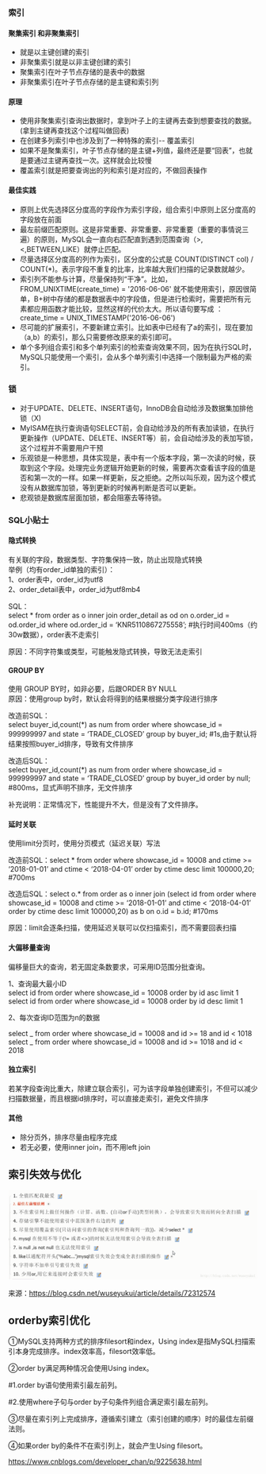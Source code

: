 ### 索引

#### 聚集索引 和非聚集索引

* 就是以主键创建的索引
* 非聚集索引就是以非主键创建的索引
* 聚集索引在叶子节点存储的是表中的数据
* 非聚集索引在叶子节点存储的是主键和索引列

#### 原理

* 使用非聚集索引查询出数据时，拿到叶子上的主键再去查到想要查找的数据。\(拿到主键再查找这个过程叫做回表\)
* 在创建多列索引中也涉及到了一种特殊的索引-- 覆盖索引
* 如果不是聚集索引，叶子节点存储的是主键+列值，最终还是要“回表”，也就是要通过主键再查找一次。这样就会比较慢
* 覆盖索引就是把要查询出的列和索引是对应的，不做回表操作

#### 最佳实践

* 原则上优先选择区分度高的字段作为索引字段，组合索引中原则上区分度高的字段放在前面
* 最左前缀匹配原则。这是非常重要、非常重要、非常重要（重要的事情说三遍）的原则，MySQL会一直向右匹配直到遇到范围查询（&gt;,&lt;,BETWEEN,LIKE）就停止匹配。
* 尽量选择区分度高的列作为索引，区分度的公式是 COUNT\(DISTINCT col\) / COUNT\(\*\)。表示字段不重复的比率，比率越大我们扫描的记录数就越少。
* 索引列不能参与计算，尽量保持列“干净”。比如，FROM\_UNIXTIME\(create\_time\) = '2016-06-06' 就不能使用索引，原因很简单，B+树中存储的都是数据表中的字段值，但是进行检索时，需要把所有元素都应用函数才能比较，显然这样的代价太大。所以语句要写成 ： create\_time = UNIX\_TIMESTAMP\('2016-06-06'\)
* 尽可能的扩展索引，不要新建立索引。比如表中已经有了a的索引，现在要加（a,b）的索引，那么只需要修改原来的索引即可。
* 单个多列组合索引和多个单列索引的检索查询效果不同，因为在执行SQL时，MySQL只能使用一个索引，会从多个单列索引中选择一个限制最为严格的索引。

### 锁

* 对于UPDATE、DELETE、INSERT语句，InnoDB会自动给涉及数据集加排他锁（X\)
* MyISAM在执行查询语句SELECT前，会自动给涉及的所有表加读锁，在执行更新操作（UPDATE、DELETE、INSERT等）前，会自动给涉及的表加写锁，这个过程并不需要用户干预
* 乐观锁是一种思想，具体实现是，表中有一个版本字段，第一次读的时候，获取到这个字段。处理完业务逻辑开始更新的时候，需要再次查看该字段的值是否和第一次的一样。如果一样更新，反之拒绝。之所以叫乐观，因为这个模式没有从数据库加锁，等到更新的时候再判断是否可以更新。
* 悲观锁是数据库层面加锁，都会阻塞去等待锁。

### SQL小贴士

#### 隐式转换

有关联的字段，数据类型、字符集保持一致，防止出现隐式转换  
举例（均有order\_id单独的索引）：  
1、order表中，order\_id为utf8  
2、order\_detail表中，order\_id为utf8mb4

SQL：  
select \* from order as o inner join order\_detail as od on o.order\_id = od.order\_id where od.order\_id = ‘KNR5110867275558’; \#执行时间400ms（约30w数据），order表不走索引

原因：不同字符集或类型，可能触发隐式转换，导致无法走索引

#### GROUP BY

使用 GROUP BY时，如非必要，后跟ORDER BY NULL  
原因：使用group by时，默认会将得到的结果根据分类字段进行排序

改造前SQL：  
select buyer\_id,count\(\*\) as num from order where showcase\_id = 999999997 and state = ‘TRADE\_CLOSED’ group by buyer\_id; \#1s,由于默认将结果按照buyer\_id排序，导致有文件排序

改造后SQL：  
select buyer\_id,count\(\*\) as num from order where showcase\_id = 999999997 and state = ‘TRADE\_CLOSED’ group by buyer\_id order by null; \#800ms，显式声明不排序，无文件排序

补充说明：正常情况下，性能提升不大，但是没有了文件排序。

#### 延时关联

使用limit分页时，使用分页模式（延迟关联）写法

改造前SQL：select \* from order where showcase\_id = 10008 and ctime &gt;= ‘2018-01-01’ and ctime &lt; ‘2018-04-01’ order by ctime desc limit 100000,20; \#700ms

改造后SQL：select o.\* from order as o inner join \(select id from order where showcase\_id = 10008 and ctime &gt;= ‘2018-01-01’ and ctime &lt; ‘2018-04-01’ order by ctime desc limit 100000,20\) as b on o.id = b.id; \#170ms

原因：limit会逐条扫描，使用延迟关联可以仅扫描索引，而不需要回表扫描

#### 大偏移量查询

偏移量巨大的查询，若无固定条数要求，可采用ID范围分批查询。

1、查询最大最小ID  
select id from order where showcase\_id = 10008 order by id asc limit 1  
select id from order where showcase\_id = 10008 order by id desc limit 1

2、每次查询ID范围为n的数据

select _ from order where showcase\_id = 10008 and id &gt;= 18 and id &lt; 1018  
select _ from order where showcase\_id = 10008 and id &gt;= 1018 and id &lt; 2018

#### 独立索引

若某字段查询比重大，除建立联合索引，可为该字段单独创建索引，不但可以减少扫描数据量，而且根据id排序时，可以直接走索引，避免文件排序

#### 其他

* 除分页外，排序尽量由程序完成
* 若无必要，使用inner join，而不用left join

## 索引失效与优化
![](index_fail.png)




来源：https://blog.csdn.net/wuseyukui/article/details/72312574


## orderby索引优化
①MySQL支持两种方式的排序filesort和index，Using index是指MySQL扫描索引本身完成排序。index效率高，filesort效率低。

②order by满足两种情况会使用Using index。

#1.order by语句使用索引最左前列。

#2.使用where子句与order by子句条件列组合满足索引最左前列。

③尽量在索引列上完成排序，遵循索引建立（索引创建的顺序）时的最佳左前缀法则。

④如果order by的条件不在索引列上，就会产生Using filesort。


https://www.cnblogs.com/developer_chan/p/9225638.html
